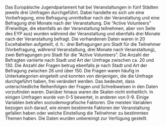 Das Europäische Jugendparlament hat bei Veranstaltungen in fünf Städten jeweils drei Umfragen durchgeführt. Dabei handelte es sich um eine Vorbefragung, eine Befragung unmittelbar nach der Veranstaltung und eine Befragung drei Monate nach der Veranstaltung. Die “Active Volunteers” (Freiwillige, die ebenfalls an der Veranstaltung teilnehmen, aber von Seite des EYP aus) wurden während der Veranstaltung und ebenfalls drei Monate nach der Veranstaltung befragt. Die vorhandenen Daten waren in 20 Exceltabellen aufgeteilt, d. h.: drei Befragungen pro Stadt für die Teilnehmer (Vorbefragung, während Veranstaltung, drei Monate nach Veranstaltung), zwei Befragungen pro Stadt für die “Active Volunteers”. Die Anzahl der Befragten variierte nach Stadt und Art der Umfrage zwischen ca. 20 und 130. Die Anzahl der Fragen betrug ebenfalls je nach Stadt und Art der Befragung zwischen 26 und über 150. Die Fragen waren häufig in Unterkategorien eingeteilt und konnten von denjenigen, die die Umfrage durchgeführt haben, frei verändert werden. Das bedeutet, dass unterschiedliche Reihenfolgen der Fragen und Schreibweisen in den Daten vorzufinden waren. Darüber hinaus waren die Skalen nicht einheitlich. In einigen Umfragen wurde von 0-5 bewertet, in anderen von 0-9.
Einige Variablen betrafen soziodemografische Faktoren. Die meisten Variablen bezogen sich darauf, wie einem bestimmte Faktoren der Veranstaltung gefallen haben oder welche Einstellung die Teilnehmer zu bestimmten Themen haben. Die Daten wurden unbereinigt zur Verfügung gestellt.